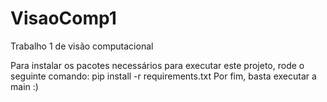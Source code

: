 # VisaoComp1
Trabalho 1 de visão computacional

Para instalar os pacotes necessários para executar este projeto, rode o seguinte comando: pip install -r requirements.txt
Por fim, basta executar a main :)
